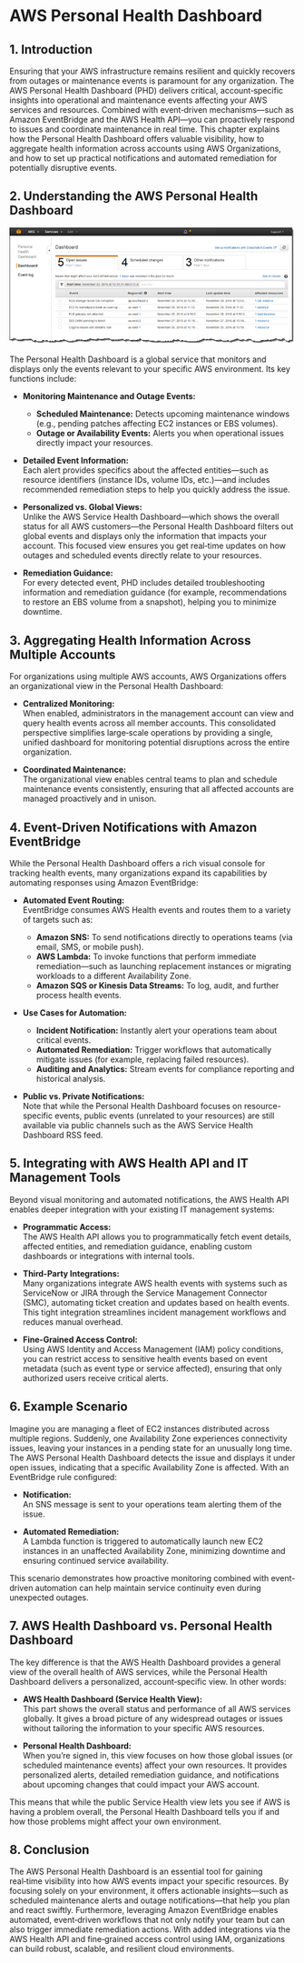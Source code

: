 # AWS Personal Health Dashboard

## 1. Introduction

Ensuring that your AWS infrastructure remains resilient and quickly recovers from outages or maintenance events is paramount for any organization. The AWS Personal Health Dashboard (PHD) delivers critical, account‐specific insights into operational and maintenance events affecting your AWS services and resources. Combined with event‐driven mechanisms—such as Amazon EventBridge and the AWS Health API—you can proactively respond to issues and coordinate maintenance in real time. This chapter explains how the Personal Health Dashboard offers valuable visibility, how to aggregate health information across accounts using AWS Organizations, and how to set up practical notifications and automated remediation for potentially disruptive events.

## 2. Understanding the AWS Personal Health Dashboard

![AWS Personal Health Dashboard](./_assets/aws_personal_health_dashboard.png)

The Personal Health Dashboard is a global service that monitors and displays only the events relevant to your specific AWS environment. Its key functions include:

- **Monitoring Maintenance and Outage Events:**
    - **Scheduled Maintenance:** Detects upcoming maintenance windows (e.g., pending patches affecting EC2 instances or EBS volumes).
    - **Outage or Availability Events:** Alerts you when operational issues directly impact your resources.

- **Detailed Event Information:**  
    Each alert provides specifics about the affected entities—such as resource identifiers (instance IDs, volume IDs, etc.)—and includes recommended remediation steps to help you quickly address the issue.
    
- **Personalized vs. Global Views:**  
    Unlike the AWS Service Health Dashboard—which shows the overall status for all AWS customers—the Personal Health Dashboard filters out global events and displays only the information that impacts your account. This focused view ensures you get real‑time updates on how outages and scheduled events directly relate to your resources.
    
- **Remediation Guidance:**  
    For every detected event, PHD includes detailed troubleshooting information and remediation guidance (for example, recommendations to restore an EBS volume from a snapshot), helping you to minimize downtime.

## 3. Aggregating Health Information Across Multiple Accounts

For organizations using multiple AWS accounts, AWS Organizations offers an organizational view in the Personal Health Dashboard:

- **Centralized Monitoring:**  
    When enabled, administrators in the management account can view and query health events across all member accounts. This consolidated perspective simplifies large‑scale operations by providing a single, unified dashboard for monitoring potential disruptions across the entire organization.
    
- **Coordinated Maintenance:**  
    The organizational view enables central teams to plan and schedule maintenance events consistently, ensuring that all affected accounts are managed proactively and in unison.

## 4. Event-Driven Notifications with Amazon EventBridge

While the Personal Health Dashboard offers a rich visual console for tracking health events, many organizations expand its capabilities by automating responses using Amazon EventBridge:

- **Automated Event Routing:**  
    EventBridge consumes AWS Health events and routes them to a variety of targets such as:
    - **Amazon SNS:** To send notifications directly to operations teams (via email, SMS, or mobile push).
    - **AWS Lambda:** To invoke functions that perform immediate remediation—such as launching replacement instances or migrating workloads to a different Availability Zone.
    - **Amazon SQS or Kinesis Data Streams:** To log, audit, and further process health events.

- **Use Cases for Automation:**
    - **Incident Notification:** Instantly alert your operations team about critical events.
    - **Automated Remediation:** Trigger workflows that automatically mitigate issues (for example, replacing failed resources).
    - **Auditing and Analytics:** Stream events for compliance reporting and historical analysis.

- **Public vs. Private Notifications:**  
    Note that while the Personal Health Dashboard focuses on resource-specific events, public events (unrelated to your resources) are still available via public channels such as the AWS Service Health Dashboard RSS feed.

## 5. Integrating with AWS Health API and IT Management Tools

Beyond visual monitoring and automated notifications, the AWS Health API enables deeper integration with your existing IT management systems:

- **Programmatic Access:**  
    The AWS Health API allows you to programmatically fetch event details, affected entities, and remediation guidance, enabling custom dashboards or integrations with internal tools.
    
- **Third-Party Integrations:**  
    Many organizations integrate AWS health events with systems such as ServiceNow or JIRA through the Service Management Connector (SMC), automating ticket creation and updates based on health events. This tight integration streamlines incident management workflows and reduces manual overhead.
    
- **Fine-Grained Access Control:**  
    Using AWS Identity and Access Management (IAM) policy conditions, you can restrict access to sensitive health events based on event metadata (such as event type or service affected), ensuring that only authorized users receive critical alerts.

## 6. Example Scenario

Imagine you are managing a fleet of EC2 instances distributed across multiple regions. Suddenly, one Availability Zone experiences connectivity issues, leaving your instances in a pending state for an unusually long time. The AWS Personal Health Dashboard detects the issue and displays it under open issues, indicating that a specific Availability Zone is affected. With an EventBridge rule configured:

- **Notification:**  
    An SNS message is sent to your operations team alerting them of the issue.
    
- **Automated Remediation:**  
    A Lambda function is triggered to automatically launch new EC2 instances in an unaffected Availability Zone, minimizing downtime and ensuring continued service availability.
    

This scenario demonstrates how proactive monitoring combined with event-driven automation can help maintain service continuity even during unexpected outages.

## 7. AWS Health Dashboard vs. Personal Health Dashboard

The key difference is that the AWS Health Dashboard provides a general view of the overall health of AWS services, while the Personal Health Dashboard delivers a personalized, account‑specific view. In other words:

- **AWS Health Dashboard (Service Health View):**  
    This part shows the overall status and performance of all AWS services globally. It gives a broad picture of any widespread outages or issues without tailoring the information to your specific AWS resources.
    
- **Personal Health Dashboard:**  
    When you’re signed in, this view focuses on how those global issues (or scheduled maintenance events) affect your own resources. It provides personalized alerts, detailed remediation guidance, and notifications about upcoming changes that could impact your AWS account.
    

This means that while the public Service Health view lets you see if AWS is having a problem overall, the Personal Health Dashboard tells you if and how those problems might affect your own environment.

## 8. Conclusion

The AWS Personal Health Dashboard is an essential tool for gaining real‑time visibility into how AWS events impact your specific resources. By focusing solely on your environment, it offers actionable insights—such as scheduled maintenance alerts and outage notifications—that help you plan and react swiftly. Furthermore, leveraging Amazon EventBridge enables automated, event‑driven workflows that not only notify your team but can also trigger immediate remediation actions. With added integrations via the AWS Health API and fine‑grained access control using IAM, organizations can build robust, scalable, and resilient cloud environments.
